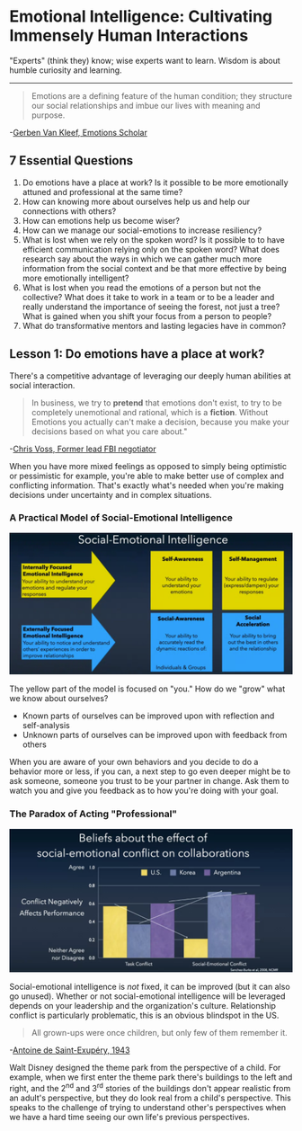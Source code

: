 # Emotional Intelligence: Cultivating Immensely Human Interactions

"Experts" (think they) know; wise experts want to learn.  Wisdom is about humble curiosity and learning.

---

> Emotions are a defining feature of the human condition; they structure our social relationships and imbue our lives with meaning and purpose.
>
-[Gerben Van Kleef, Emotions Scholar](https://van-kleef.socialpsychology.org/)

## 7 Essential Questions

1. Do emotions have a place at work?  Is it possible to be more emotionally attuned and professional at the same time?
2. How can knowing more about ourselves help us and help our connections with others?
3. How can emotions help us become wiser?
4. How can we manage our social-emotions to increase resiliency?
5. What is lost when we rely on the spoken word?  Is it possible to to have efficient communication relying only on the spoken word?  What does research say about the ways in which we can gather much more information from the social context and be that more effective by being more emotionally intelligent?
6. What is lost when you read the emotions of a person but not the collective?  What does it take to work in a team or to be a leader and really understand the importance of seeing the forest, not just a tree?  What is gained when you shift your focus from a person to people?
7. What do transformative mentors and lasting legacies have in common?

## Lesson 1: Do emotions have a place at work?

There's a competitive advantage of leveraging our deeply human abilities at social interaction.

> In business, we try to **pretend** that emotions don't exist, to try to be completely unemotional and rational, which is a **fiction**.  Without Emotions you actually can't make a decision, because you make your decisions based on what you care about."
>
-[Chris Voss, Former lead FBI negotiator](https://en.wikipedia.org/wiki/Christopher_Voss)

When you have more mixed feelings as opposed to simply being optimistic or pessimistic for example, you're able to make better use of complex and conflicting information. That's exactly what's needed when you're making decisions under uncertainty and in complex situations.

### A Practical Model of Social-Emotional Intelligence

![](model_of_social_emotional_intelligence.png)

The yellow part of the model is focused on "you."  How do we "grow" what we know about ourselves?

* Known parts of ourselves can be improved upon with reflection and self-analysis
* Unknown parts of ourselves can be improved upon with feedback from others

When you are aware of your own behaviors and you decide to do a behavior more or less, if you can, a next step to go even deeper might be to ask someone, someone you trust to be your partner in change. Ask them to watch you and give you feedback as to how you're doing with your goal.

### The Paradox of Acting "Professional"

![](conflicts.png)

Social-emotional intelligence is *not* fixed, it can be improved (but it can also go unused).  Whether or not social-emotional intelligence will be leveraged depends on your leadership and the organization's culture.  Relationship conflict is particularly problematic, this is an obvious blindspot in the US.

> All grown-ups were once children, but only few of them remember it.
>
-[Antoine de Saint-Exupéry, 1943](https://en.wikipedia.org/wiki/Antoine_de_Saint-Exup%C3%A9ry)

Walt Disney designed the theme park from the perspective of a child.  For example, when we first enter the theme park there's buildings to the left and right, and the 2<sup>nd</sup> and 3<sup>rd</sup> stories of the buildings don't appear realistic from an adult's perspective, but they do look real from a child's perspective.  This speaks to the challenge of trying to understand other's perspectives when we have a hard time seeing our own life's previous perspectives.